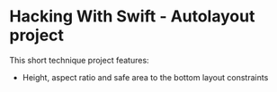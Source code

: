 # Hacking With Swift - Autolayout project

This short technique project features:
- Height, aspect ratio and safe area to the bottom layout constraints
